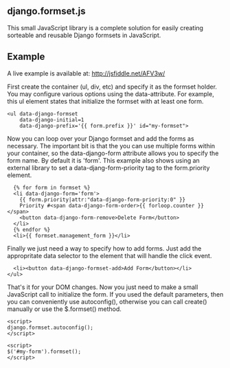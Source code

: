 django.formset.js
-----------------

This small JavaScript library is a complete solution for easily creating
sorteable and reusable Django formsets in JavaScript.

Example
-------

A live example is available at: http://jsfiddle.net/AFV3w/

First create the container (ul, div, etc) and specify it as the formset holder.
You may configure various options using the data-attribute. For example, this
ul element states that initialize the formset with at least one form.

    <ul data-django-formset
        data-django-initial=1
        data-django-prefix='{{ form.prefix }}' id="my-formset">

Now you can loop over your Django formset and add the forms as necessary. The
important bit is that the you can use multiple forms within your container,
so the data-django-form attribute allows you to specify the form name. By
default it is 'form'. This example also shows using an external library to
set a data-djang-form-priority tag to the form.priority element.

      {% for form in formset %}
      <li data-django-form='form'>
        {{ form.priority|attr:"data-django-form-priority:0" }}
        Priority #<span data-django-form-order>{{ forloop.counter }}</span>
        <button data-django-form-remove>Delete Form</button>
      </li>
      {% endfor %}
      <li>{{ formset.management_form }}</li>

Finally we just need a way to specify how to add forms. Just add the
appropritate data selector to the element that will handle the click event.

      <li><button data-django-formset-add>Add Form</button></li>
    </ul>

That's it for your DOM changes. Now you just need to make a small JavaScript
call to initialize the form. If you used the default parameters, then you
can conveniently use autoconfig(), otherwise you can call create() manually
or use the $.formset() method.

    <script>
    django.formset.autoconfig();
    </script>

    <script>
    $('#my-form').formset();
    </script>
